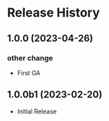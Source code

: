 # Release History

## 1.0.0 (2023-04-26)

### other change

  - First GA

## 1.0.0b1 (2023-02-20)

* Initial Release
